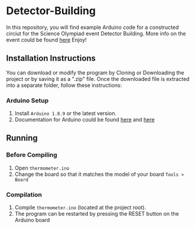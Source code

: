 # Detector-Building
In this repository, you will find example Arduino code for a constructed circiut for the Science Olympiad event Detector Building. More info on the event could be found [here](https://scioly.org/wiki/index.php/Detector_Building)
Enjoy!
## Installation Instructions
You can download or modify the program by Cloning or Downloading the project or by saving it as a ".zip" file.
Once the downloaded file is extracted into a separate folder, follow these instructions:
### Arduino Setup
1. Install `Arduino 1.8.9` or the latest version.
2. Documentation for Arduino could be found [here](https://www.arduino.cc/reference/en) and [here](https://www.arduino.cc/reference/en)

## Running
### Before Compiling
1. Open `thermometer.ino`
2. Change the board so that it matches the model of your board `Tools > Board`

### Compilation
1. Compile `thermometer.ino` (located at the project root).
2. The program can be restarted by pressing the RESET button on the Arduino board
